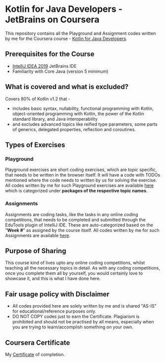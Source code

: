 # Kotlin for Java Developers - JetBrains on Coursera

This repository contains all the Playground and Assignment codes written by me for the Coursera course - [Kotlin for Java Developers](https://www.coursera.org/learn/kotlin-for-java-developers).

## Prerequisites for the Course

* [IntelliJ IDEA 2019](https://www.jetbrains.com/idea/) JetBrains IDE
* Familiarity with Core Java (version 5 minimum)

## What is covered and what is excluded?

Covers 80% of Kotlin v1.2 that -
* includes basic syntax, nullability, functional programming with Kotlin, object-oriented programming with Kotlin, the power of the Kotlin standard library, and Java interoperability
* and excludes advanced topics like reified type parameters, some parts of generics, delegated properties, reflection and coroutines. 

## Types of Exercises

### Playground

Playground exercises are short coding exercises, which are topic specific, that needs to be written in the browser itself. It will have a code with TODOs mentioned where the code needs to written by us for solving the exercise. All codes written by me for such Playground exercises are available [here](https://github.com/kaushiknsanji/Kotlin-for-Java-Devs_Solutions/tree/master/Playground) which is categorized under **packages of the respective topic names**.

### Assignments

Assignments are coding tasks, like the tasks in any online coding competitions, that needs to be completed and submitted through the EduTools plugin of IntelliJ IDE. These are auto-categorized based on the "**Week #**" as assigned by the course itself. All codes written by me for such Assignments are available [here](https://github.com/kaushiknsanji/Kotlin-for-Java-Devs_Solutions/tree/master/Assignments).

## Purpose of Sharing 

This course kind of lives upto any online coding competitions, whilst teaching all the necessary topics in detail. As with any coding competitions, once you complete them all by yourself, you would certainly love to showcase it, and this is what I have done here.

## Fair usage policy with Disclaimer 

* All codes provided here are solely written by me and is shared "AS-IS" for educational/reference purposes only.
* DO NOT COPY codes just to earn the Certificate. Plagiarism is prohibited and should not be practised by all means, especially when you are trying to learn/accomplish something on your own.

## Coursera Certificate

My [Certificate](https://www.coursera.org/account/accomplishments/verify/ZBALKAJ3NSN4) of completion.
